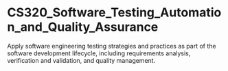 # CS320_Software_Testing_Automation_and_Quality_Assurance
Apply software engineering testing strategies and practices as part of the software development lifecycle, including requirements analysis, verification and validation, and quality management. 
